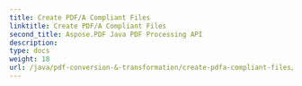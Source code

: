 ```yaml
---
title: Create PDF/A Compliant Files
linktitle: Create PDF/A Compliant Files
second_title: Aspose.PDF Java PDF Processing API
description: 
type: docs
weight: 18
url: /java/pdf-conversion-&-transformation/create-pdfa-compliant-files/
---
```

